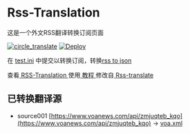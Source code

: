 # Rss-Translation

这是一个外文RSS翻译转换订阅页面 

[![circle_translate](https://github.com/taylorhuang2017/Rss-Translation/actions/workflows/circle_translate.yml/badge.svg)](https://github.com/taylorhuang2017/Rss-Translation/actions/workflows/circle_translate.yml)
[![Deploy](https://github.com/taylorhuang2017/Rss-Translation/actions/workflows/jekyll-gh-pages.yml/badge.svg)](https://github.com/taylorhuang2017/Rss-Translation/actions/workflows/jekyll-gh-pages.yml)

在 [test.ini](https://github.com/taylorhuang2017/Rss-Translation/blob/main/test.ini) 中提交以转换订阅，转换[rss to json](https://rss2json.com/)

查看[ RSS-Translation ](https://tjsky.github.io/RSS-Translation)使用[ 教程 ](https://www.tjsky.net/tutorial/644)修改自[ Rss-translate ](https://github.com/rcy1314/Rss-Translation/)

## 已转换翻译源

 - source001 [https://www.voanews.com/api/zmjuqteb_kqo](https://www.voanews.com/api/zmjuqteb_kqo) -> [voa.xml](rss/voa.xml)
